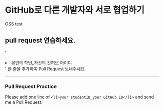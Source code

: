# GitHub로 다른 개발자와 서로 협업하기
OSS test

## pull request 연습하세요.
'<li>본인의 학번_자신의 깃허브 아이디</li>' 한 줄을 추가하여 Pull Request 보내주세요.

---

### Pull Request Practice
Please add one line of `<li>your studentID_your GitHub ID</li>` and send me a Pull Request.
